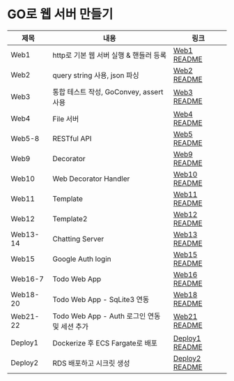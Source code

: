 # GO로 웹 서버 만들기

| 제목       | 내용                                 | 링크                                                                                       |
|----------|------------------------------------|------------------------------------------------------------------------------------------|
| Web1     | http로 기본 웹 서버 실행 & 핸들러 등록          | [Web1 README](https://github.com/Mingadinga/go-webserver/blob/main/web1/README.md)       |
| Web2     | query string 사용, json 파싱           | [Web2 README](https://github.com/Mingadinga/go-webserver/blob/main/web2/README.md)       |
| Web3     | 통합 테스트 작성, GoConvey, assert 사용     | [Web3 README](https://github.com/Mingadinga/go-webserver/blob/main/web3/README.md)       |
| Web4     | File 서버                            | [Web4 README](https://github.com/Mingadinga/go-webserver/blob/main/web4/README.md)       |
| Web5-8   | RESTful API                        | [Web5 README](https://github.com/Mingadinga/go-webserver/blob/main/web5/README.md)       |
| Web9     | Decorator                          | [Web9 README](https://github.com/Mingadinga/go-webserver/blob/main/web9/README.md)       |
| Web10    | Web Decorator Handler              | [Web10 README](https://github.com/Mingadinga/go-webserver/blob/main/web10/README.md)     |
| Web11    | Template                           | [Web11 README](https://github.com/Mingadinga/go-webserver/blob/main/web11/README.md)     |
| Web12    | Template2                          | [Web12 README](https://github.com/Mingadinga/go-webserver/blob/main/web12/README.md)     |
| Web13-14 | Chatting Server                    | [Web13 README](https://github.com/Mingadinga/go-webserver/blob/main/web13/README.md)     |
| Web15    | Google Auth login                  | [Web15 README](https://github.com/Mingadinga/go-webserver/blob/main/web15/README.md)     |
| Web16-7  | Todo Web App                       | [Web16 README](https://github.com/Mingadinga/go-webserver/blob/main/web16/README.md)     |
| Web18-20 | Todo Web App - SqLite3 연동          | [Web18 README](https://github.com/Mingadinga/go-webserver/blob/main/web18/README.md)     |
| Web21-22 | Todo Web App - Auth 로그인 연동 및 세션 추가 | [Web21 README](https://github.com/Mingadinga/go-webserver/blob/main/web21/README.md)     |
| Deploy1  | Dockerize 후 ECS Fargate로 배포        | [Deploy1 README](https://github.com/Mingadinga/go-webserver/blob/main/Deploy1/README.md) |
| Deploy2  | RDS 배포하고 시크릿 생성                    | [Deploy2 README](https://github.com/Mingadinga/go-webserver/blob/main/Deploy2/README.md) |